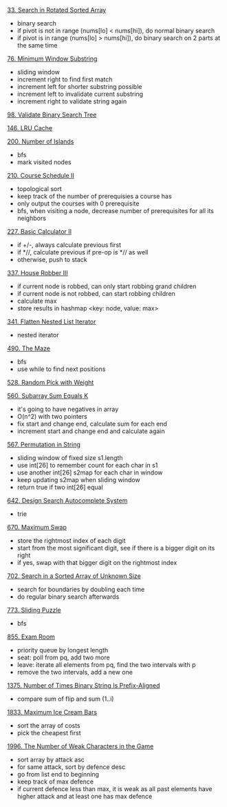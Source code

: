 [33. Search in Rotated Sorted Array](https://leetcode.com/problems/search-in-rotated-sorted-array/)
- binary search
- if pivot is not in range (nums[lo] < nums[hi]), do normal binary search
- if pivot is in range (nums[lo] > nums[hi]), do binary search on 2 parts at the same time

[76. Minimum Window Substring](https://leetcode.com/problems/minimum-window-substring/)
- sliding window
- increment right to find first match
- increment left for shorter substring possible
- increment left to invalidate current substring
- increment right to validate string again

[98. Validate Binary Search Tree](https://leetcode.com/problems/validate-binary-search-tree/)

[146. LRU Cache](https://leetcode.com/problems/lru-cache/)

[200. Number of Islands](https://leetcode.com/problems/number-of-islands/)
- bfs
- mark visited nodes

[210. Course Schedule II](https://leetcode.com/problems/course-schedule-ii/)
- topological sort
- keep track of the number of prerequisies a course has
- only output the courses with 0 prerequisite
- bfs, when visiting a node, decrease number of prerequisites for all its neighbors

[227. Basic Calculator II](https://leetcode.com/problems/basic-calculator-ii/)
- if +/-, always calculate previous first
- if *//, calculate previous if pre-op is *// as well
- otherwise, push to stack

[337. House Robber III](https://leetcode.com/problems/house-robber-iii/)
- if current node is robbed, can only start robbing grand children
- if current node is not robbed, can start robbing children
- calculate max
- store results in hashmap <key: node, value: max>

[341. Flatten Nested List Iterator](https://leetcode.com/problems/flatten-nested-list-iterator/)
- nested iterator

[490. The Maze](https://leetcode.com/problems/the-maze/)
- bfs
- use while to find next positions

[528. Random Pick with Weight](https://leetcode.com/problems/random-pick-with-weight/)

[560. Subarray Sum Equals K](https://leetcode.com/problems/subarray-sum-equals-k/)
- it's going to have negatives in array
- O(n^2) with two pointers
- fix start and change end, calculate sum for each end
- increment start and change end and calculate again

[567. Permutation in String](https://leetcode.com/problems/permutation-in-string/)
- sliding window of fixed size s1.length
- use int[26] to remember count for each char in s1
- use another int[26] s2map for each char in window
- keep updating s2map when sliding window
- return true if two int[26] equal

[642. Design Search Autocomplete System](https://leetcode.com/problems/design-search-autocomplete-system/)
- trie

[670. Maximum Swap](https://leetcode.com/problems/maximum-swap/)
- store the rightmost index of each digit
- start from the most significant digit, see if there is a bigger digit on its right
- if yes, swap with that bigger digit on the rightmost index

[702. Search in a Sorted Array of Unknown Size](https://leetcode.com/problems/search-in-a-sorted-array-of-unknown-size/)
- search for boundaries by doubling each time
- do regular binary search afterwards

[773. Sliding Puzzle](https://leetcode.com/problems/sliding-puzzle/)
- bfs

[855. Exam Room](https://leetcode.com/problems/exam-room/)
- priority queue by longest length
- seat: poll from pq, add two more
- leave: iterate all elements from pq, find the two intervals with p
- remove the two intervals, add a new one

[1375. Number of Times Binary String Is Prefix-Aligned](https://leetcode.com/problems/number-of-times-binary-string-is-prefix-aligned/)
- compare sum of flip and sum (1..i)

[1833. Maximum Ice Cream Bars](https://leetcode.com/problems/maximum-ice-cream-bars/)
- sort the array of costs
- pick the cheapest first

[1996. The Number of Weak Characters in the Game](https://leetcode.com/problems/the-number-of-weak-characters-in-the-game/)
- sort array by attack asc
- for same attack, sort by defence desc
- go from list end to beginning
- keep track of max defence
- if current defence less than max, it is weak as all past elements have higher attack and at least one has max defence
